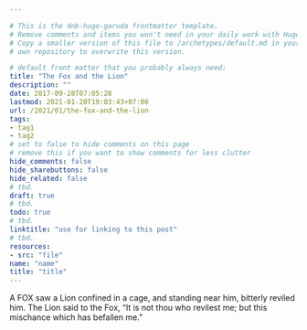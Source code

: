 ```yaml
---

# This is the dnb-hugo-garuda frontmatter template.
# Remove comments and items you won't need in your daily work with Hugo.
# Copy a smaller version of this file to /archetypes/default.md in your
# own repository to overwrite this version.

# default front matter that you probably always need:
title: "The Fox and the Lion"
description: ""
date: 2017-09-28T07:05:28
lastmod: 2021-01-20T19:03:43+07:00
url: /2021/01/the-fox-and-the-lion
tags:
- tag1
- tag2
# set to false to hide comments on this page
# remove this if you want to show comments for less clutter
hide_comments: false
hide_sharebuttons: false
hide_related: false
# tbd.
draft: true
# tbd.
todo: true
# tbd.
linktitle: "use for linking to this post"
# tbd.
resources:
- src: "file"
name: "name"
title: "title"
---
```


A FOX saw a Lion confined in a cage, and standing near him, bitterly reviled him. The Lion said to the Fox, “It is not thou who revilest me; but this mischance which has befallen me.”
